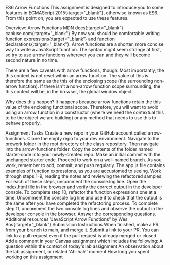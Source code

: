 ES6 Arrow Functions
This assignment is designed to introduce you to some features in ECMAScript 2015{:target="_blank"}, otherwise known as ES6. From this point on, you are expected to use these features.

Overview: Arrow Functions
MDN docs{:target="_blank"}
caniuse.com{:target="_blank"}
By now you should be comfortable writing function expressions{:target="_blank"} and function declarations{:target="_blank"}. Arrow functions are a shorter, more concise way to write a JavaScript function. The syntax might seem strange at first, so try to use arrow functions wherever you can and they will become second nature in no time.

There are a few caveats with arrow functions, though. Most importantly, the this context is not reset within an arrow function. The value of this is therefore the same as the this of the enclosing scope (the surrounding non-arrow function). If there isn't a non-arrow function scope surrounding, the this context will be, in the browser, the global window object.

Why does this happen? It happens because arrow functions retain the this value of the enclosing functional scope. Therefore, you will want to avoid using an arrow function in a constructor (where we need the contextual this to be the object we are building) or any method that needs to use this to behave properly.

Assignment Tasks
Create a new repo in your GitHub account called arrow-functions. Clone the empty repo to your dev environment.
Navigate to the prework folder in the root directory of the class repository. Then navigate into the arrow-functions folder.
Copy the contents of the folder named starter-code into your newly-created repo. Make an initial commit with the unchanged starter code.
Proceed to work on a well-named branch. As you work, remember to add, commit, and push regularly.
The app.js file contains examples of function expressions, as you are accustomed to seeing. Work through steps 1-9, reading the notes and reviewing the refactored samples.
For each of these steps, uncomment the console.log line. Open the index.html file in the browser and verify the correct output in the developer console.
To complete step 10, refactor the function expressions one at a time. Uncomment the console.log line and use it to check that the output is the same after you have completed the refactoring process.
To complete step 11, uncomment the two console.log lines and observe the output in the developer console in the browser. Answer the corresponding questions.
Additional resources
"JavaScript Arrow Functions" by Wes Bos{:target="_blank"}
Submission Instructions
When finished, make a PR from your branch to main, and merge it.
Submit a link to your PR. You can link to a pull request even if the pull request is already merged or closed.
Add a comment in your Canvas assignment which includes the following:
A question within the context of today's lab assignment
An observation about the lab assignment, or related 'Ah-hah!' moment
How long you spent working on this assignment